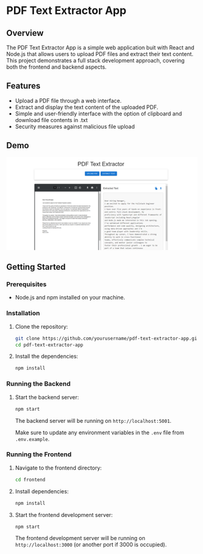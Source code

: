 # PDF Text Extractor App

## Overview

The PDF Text Extractor App is a simple web application buit with React and Node.js that allows users to upload PDF files and extract their text content. This project demonstrates a full stack development approach, covering both the frontend and backend aspects.

## Features

- Upload a PDF file through a web interface.
- Extract and display the text content of the uploaded PDF.
- Simple and user-friendly interface with the option of clipboard and download file contents in .txt
- Security measures against malicious file upload

## Demo 

![app-demo](./src/assets/demo.png)

## Getting Started

### Prerequisites

- Node.js and npm installed on your machine.

### Installation

1. Clone the repository:

    ```bash
    git clone https://github.com/yourusername/pdf-text-extractor-app.git
    cd pdf-text-extractor-app
    ```

2. Install the dependencies:

    ```bash
    npm install
    ```

### Running the Backend

1. Start the backend server:

    ```bash
    npm start
    ```

    The backend server will be running on `http://localhost:5001`.

    Make sure to update any environment variables in the `.env` file from `.env.example`.

### Running the Frontend

1. Navigate to the frontend directory:

    ```bash
    cd frontend
    ```

2. Install dependencies:

    ```bash
    npm install
    ```

3. Start the frontend development server:

    ```bash
    npm start
    ```

    The frontend development server will be running on `http://localhost:3000` (or another port if 3000 is occupied).
